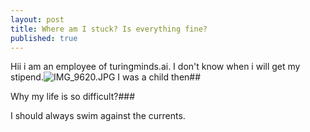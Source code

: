 ```yaml
---
layout: post
title: Where am I stuck? Is everything fine?
published: true
---
```


Hii i am an employee of turingminds.ai. I don't know when i will get my stipend.![IMG_9620.JPG]({{site.baseurl}}/_posts/IMG_9620.JPG)
I was a child then##

Why my life is so difficult?###

I should always swim against the currents.


